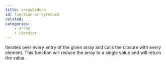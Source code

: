 ```yaml
---
title: arrayReduce
id: function-arrayreduce
related:
categories:
    - array
    - iterator
---
```


Iterates over every entry of the given array and calls the closure with every element.
		This function will reduce the array to a single value and will return the value.